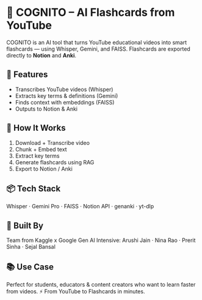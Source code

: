 # 🧠 COGNITO – AI Flashcards from YouTube

COGNITO is an AI tool that turns YouTube educational videos into smart flashcards — using Whisper, Gemini, and FAISS. Flashcards are exported directly to **Notion** and **Anki**.

## 🔧 Features
- Transcribes YouTube videos (Whisper)
- Extracts key terms & definitions (Gemini)
- Finds context with embeddings (FAISS)
- Outputs to Notion & Anki

## 🚀 How It Works
1. Download + Transcribe video
2. Chunk + Embed text
3. Extract key terms
4. Generate flashcards using RAG
5. Export to Notion / Anki

## 📦 Tech Stack
Whisper · Gemini Pro · FAISS · Notion API · genanki · yt-dlp

## 👥 Built By
Team from Kaggle x Google Gen AI Intensive:
Arushi Jain · Nina Rao · Prerit Sinha · Sejal Bansal

## 📚 Use Case
Perfect for students, educators & content creators who want to learn faster from videos.
 ⚡ From YouTube to Flashcards in minutes.
